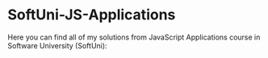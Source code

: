 # SoftUni-JS-Applications

Here you can find all of my solutions from JavaScript Applications course in Software University (SoftUni):
